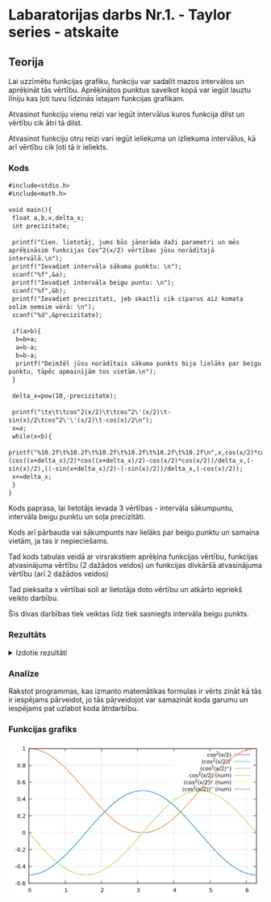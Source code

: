<!-- https://help.github.com/en/github/writing-on-github/basic-writing-and-formatting-syntax -->
# Labaratorijas darbs Nr.1. - Taylor series - atskaite

## Teorija
Lai uzzīmētu funkcijas grafiku, funkciju var sadalīt mazos intervālos un aprēķināt tās vērtību.
Aprēķinātos punktus savelkot kopā var iegūt lauztu līniju kas ļoti tuvu līdzinās īstajam funkcijas grafikam.

Atvasinot funkciju vienu reizi var iegūt intervālus kuros funkcija dilst un vērtību cik ātri tā dilst.

Atvasinot funkciju otru reizi vari iegūt ieliekuma un izliekuma intervālus, kā arī vērtību cik ļoti tā ir ieliekts.
### Kods

	#include<stdio.h>
	#include<math.h>
	
	void main(){
	 float a,b,x,delta_x;
	 int precizitate;
	
	 printf("Cien. lietotāj, jums būs jānorāda daži parametri un mēs aprēķināsim funkcijas Cos^2(x/2) vērtības jūsu norādītajā intervālā.\n");
	 printf("Ievadiet intervāla sākuma punktu: \n");
	 scanf("%f",&a);
	 printf("Ievadiet intervāla beigu puntu: \n");
	 scanf("%f",&b);
	 printf("Ievadiet precizitati, jeb skaitli cik ciparus aiz komata solim ņemsim vērā: \n");
	 scanf("%d",&precizitate);
	 
	 if(a>b){
 	  b=b+a;
 	  a=b-a;
 	  b=b-a;
 	  printf("Deimžēl jūsu norādītais sākuma punkts bija lielāks par beigu punktu, tāpēc apmainījām tos vietām.\n");
 	 }
	
	 delta_x=pow(10,-precizitate);
	
	 printf("\tx\t\tcos^2(x/2)\t\tcos^2\'(x/2)\t-sin(x)/2\tcos^2\'\'(x/2)\t-cos(x)/2\n");
	 x=a;
	 while(x<b){
	 printf("%10.2f\t%10.2f\t%10.2f\t%10.2f\t%10.2f\t%10.2f\n",x,cos(x/2)*cos(x/2),(cos((x+delta_x)/2)*cos((x+delta_x)/2)-cos(x/2)*cos(x/2))/delta_x,(-sin(x)/2),((-sin(x+delta_x)/2)-(-sin(x)/2))/delta_x,(-cos(x)/2));
	 x+=delta_x;
	 }
	}

Kods paprasa, lai lietotājs ievada 3 vērtības - intervāla sākumpuntu, intervāla beigu punktu un soļa precizitāti.

Kods arī pārbauda vai sākumpunts nav lielāks par beigu punktu un samaina vietām, ja tas ir nepieciešams.

Tad kods tabulas veidā ar virsrakstiem aprēķina funkcijas vērtību, funkcijas atvasinājuma vērtību (2 dažādos veidos) un funkcijas divkāršā atvasinājuma vērtību (arī 2 dažādos veidos)

Tad pieksaita x vērtībai soli ar lietotāja doto vērtību un atkārto iepriekš veikto darbību.

Šīs divas darbības tiek veiktas līdz tiek sasniegts intervāla beigu punkts.
### Rezultāts

	
<details>
  <summary>Izdotie rezultāti</summary>
	
	Cien. lietotāj, jums būs jānorāda daži parametri 
	un mēs aprēķināsim funkcijas Cos^2(x/2) vērtības jūsu norādītajā intervālā.
	Ievadiet intervāla sākuma punktu: 0
	Ievadiet intervāla beigu puntu: 6.281
	Ievadiet precizitati, jeb skaitli cik ciparus aiz komata solim ņemsim vērā: 2
	
	   x	   cos^2(x/2)	  cos^2'(x/2)	   -sin(x)/2	  cos^2''(x/2)	   -cos(x)/2
      0.00	      1.00	     -0.00	     -0.00	     -0.50	     -0.50
      0.01	      1.00	     -0.01	     -0.00	     -0.50	     -0.50
      0.02	      1.00	     -0.01	     -0.01	     -0.50	     -0.50
      0.03	      1.00	     -0.02	     -0.01	     -0.50	     -0.50
      0.04	      1.00	     -0.02	     -0.02	     -0.50	     -0.50
      0.05	      1.00	     -0.03	     -0.02	     -0.50	     -0.50
      0.06	      1.00	     -0.03	     -0.03	     -0.50	     -0.50
      0.07	      1.00	     -0.04	     -0.03	     -0.50	     -0.50
      0.08	      1.00	     -0.04	     -0.04	     -0.50	     -0.50
      0.09	      1.00	     -0.05	     -0.04	     -0.50	     -0.50
      0.10	      1.00	     -0.05	     -0.05	     -0.50	     -0.50
      0.11	      1.00	     -0.06	     -0.05	     -0.50	     -0.50
      0.12	      1.00	     -0.06	     -0.06	     -0.50	     -0.50
      0.13	      1.00	     -0.07	     -0.06	     -0.50	     -0.50
      0.14	      1.00	     -0.07	     -0.07	     -0.49	     -0.50
      0.15	      0.99	     -0.08	     -0.07	     -0.49	     -0.49
      0.16	      0.99	     -0.08	     -0.08	     -0.49	     -0.49
      0.17	      0.99	     -0.09	     -0.08	     -0.49	     -0.49
      0.18	      0.99	     -0.09	     -0.09	     -0.49	     -0.49
      0.19	      0.99	     -0.10	     -0.09	     -0.49	     -0.49
      0.20	      0.99	     -0.10	     -0.10	     -0.49	     -0.49
      0.21	      0.99	     -0.11	     -0.10	     -0.49	     -0.49
      0.22	      0.99	     -0.11	     -0.11	     -0.49	     -0.49
      0.23	      0.99	     -0.12	     -0.11	     -0.49	     -0.49
      0.24	      0.99	     -0.12	     -0.12	     -0.49	     -0.49
      0.25	      0.98	     -0.13	     -0.12	     -0.48	     -0.48
      0.26	      0.98	     -0.13	     -0.13	     -0.48	     -0.48
      0.27	      0.98	     -0.14	     -0.13	     -0.48	     -0.48
      0.28	      0.98	     -0.14	     -0.14	     -0.48	     -0.48
      0.29	      0.98	     -0.15	     -0.14	     -0.48	     -0.48
      0.30	      0.98	     -0.15	     -0.15	     -0.48	     -0.48
      0.31	      0.98	     -0.15	     -0.15	     -0.48	     -0.48
      0.32	      0.97	     -0.16	     -0.16	     -0.47	     -0.47
      0.33	      0.97	     -0.16	     -0.16	     -0.47	     -0.47
      0.34	      0.97	     -0.17	     -0.17	     -0.47	     -0.47
      0.35	      0.97	     -0.17	     -0.17	     -0.47	     -0.47
      0.36	      0.97	     -0.18	     -0.18	     -0.47	     -0.47
      0.37	      0.97	     -0.18	     -0.18	     -0.47	     -0.47
      0.38	      0.96	     -0.19	     -0.19	     -0.46	     -0.46
      0.39	      0.96	     -0.19	     -0.19	     -0.46	     -0.46
      0.40	      0.96	     -0.20	     -0.19	     -0.46	     -0.46
      0.41	      0.96	     -0.20	     -0.20	     -0.46	     -0.46
      0.42	      0.96	     -0.21	     -0.20	     -0.46	     -0.46
      0.43	      0.95	     -0.21	     -0.21	     -0.45	     -0.45
      0.44	      0.95	     -0.22	     -0.21	     -0.45	     -0.45
      0.45	      0.95	     -0.22	     -0.22	     -0.45	     -0.45
      0.46	      0.95	     -0.22	     -0.22	     -0.45	     -0.45
      0.47	      0.95	     -0.23	     -0.23	     -0.44	     -0.45
      0.48	      0.94	     -0.23	     -0.23	     -0.44	     -0.44
      0.49	      0.94	     -0.24	     -0.24	     -0.44	     -0.44
      0.50	      0.94	     -0.24	     -0.24	     -0.44	     -0.44
      0.51	      0.94	     -0.25	     -0.24	     -0.44	     -0.44
      0.52	      0.93	     -0.25	     -0.25	     -0.43	     -0.43
      0.53	      0.93	     -0.25	     -0.25	     -0.43	     -0.43
      0.54	      0.93	     -0.26	     -0.26	     -0.43	     -0.43
      0.55	      0.93	     -0.26	     -0.26	     -0.42	     -0.43
      0.56	      0.92	     -0.27	     -0.27	     -0.42	     -0.42
      0.57	      0.92	     -0.27	     -0.27	     -0.42	     -0.42
      0.58	      0.92	     -0.28	     -0.27	     -0.42	     -0.42
      0.59	      0.92	     -0.28	     -0.28	     -0.41	     -0.42
      0.60	      0.91	     -0.28	     -0.28	     -0.41	     -0.41
      0.61	      0.91	     -0.29	     -0.29	     -0.41	     -0.41
      0.62	      0.91	     -0.29	     -0.29	     -0.41	     -0.41
      0.63	      0.90	     -0.30	     -0.29	     -0.40	     -0.40
      0.64	      0.90	     -0.30	     -0.30	     -0.40	     -0.40
      0.65	      0.90	     -0.30	     -0.30	     -0.40	     -0.40
      0.66	      0.89	     -0.31	     -0.31	     -0.39	     -0.39
      0.67	      0.89	     -0.31	     -0.31	     -0.39	     -0.39
      0.68	      0.89	     -0.32	     -0.31	     -0.39	     -0.39
      0.69	      0.89	     -0.32	     -0.32	     -0.38	     -0.39
      0.70	      0.88	     -0.32	     -0.32	     -0.38	     -0.38
      0.71	      0.88	     -0.33	     -0.33	     -0.38	     -0.38
      0.72	      0.88	     -0.33	     -0.33	     -0.37	     -0.38
      0.73	      0.87	     -0.34	     -0.33	     -0.37	     -0.37
      0.74	      0.87	     -0.34	     -0.34	     -0.37	     -0.37
      0.75	      0.87	     -0.34	     -0.34	     -0.36	     -0.37
      0.76	      0.86	     -0.35	     -0.34	     -0.36	     -0.36
      0.77	      0.86	     -0.35	     -0.35	     -0.36	     -0.36
      0.78	      0.86	     -0.35	     -0.35	     -0.35	     -0.36
      0.79	      0.85	     -0.36	     -0.36	     -0.35	     -0.35
      0.80	      0.85	     -0.36	     -0.36	     -0.35	     -0.35
      0.81	      0.84	     -0.36	     -0.36	     -0.34	     -0.34
      0.82	      0.84	     -0.37	     -0.37	     -0.34	     -0.34
      0.83	      0.84	     -0.37	     -0.37	     -0.34	     -0.34
      0.84	      0.83	     -0.37	     -0.37	     -0.33	     -0.33
      0.85	      0.83	     -0.38	     -0.38	     -0.33	     -0.33
      0.86	      0.83	     -0.38	     -0.38	     -0.32	     -0.33
      0.87	      0.82	     -0.38	     -0.38	     -0.32	     -0.32
      0.88	      0.82	     -0.39	     -0.39	     -0.32	     -0.32
      0.89	      0.81	     -0.39	     -0.39	     -0.31	     -0.31
      0.90	      0.81	     -0.39	     -0.39	     -0.31	     -0.31
      0.91	      0.81	     -0.40	     -0.39	     -0.30	     -0.31
      0.92	      0.80	     -0.40	     -0.40	     -0.30	     -0.30
      0.93	      0.80	     -0.40	     -0.40	     -0.30	     -0.30
      0.94	      0.79	     -0.41	     -0.40	     -0.29	     -0.29
      0.95	      0.79	     -0.41	     -0.41	     -0.29	     -0.29
      0.96	      0.79	     -0.41	     -0.41	     -0.28	     -0.29
      0.97	      0.78	     -0.41	     -0.41	     -0.28	     -0.28
      0.98	      0.78	     -0.42	     -0.42	     -0.28	     -0.28
      0.99	      0.77	     -0.42	     -0.42	     -0.27	     -0.27
      1.00	      0.77	     -0.42	     -0.42	     -0.27	     -0.27
      1.01	      0.77	     -0.42	     -0.42	     -0.26	     -0.27
      1.02	      0.76	     -0.43	     -0.43	     -0.26	     -0.26
      1.03	      0.76	     -0.43	     -0.43	     -0.26	     -0.26
      1.04	      0.75	     -0.43	     -0.43	     -0.25	     -0.25
      1.05	      0.75	     -0.43	     -0.43	     -0.25	     -0.25
      1.06	      0.74	     -0.44	     -0.44	     -0.24	     -0.24
      1.07	      0.74	     -0.44	     -0.44	     -0.24	     -0.24
      1.08	      0.74	     -0.44	     -0.44	     -0.23	     -0.24
      1.09	      0.73	     -0.44	     -0.44	     -0.23	     -0.23
      1.10	      0.73	     -0.45	     -0.45	     -0.22	     -0.23
      1.11	      0.72	     -0.45	     -0.45	     -0.22	     -0.22
      1.12	      0.72	     -0.45	     -0.45	     -0.22	     -0.22
      1.13	      0.71	     -0.45	     -0.45	     -0.21	     -0.21
      1.14	      0.71	     -0.46	     -0.45	     -0.21	     -0.21
      1.15	      0.70	     -0.46	     -0.46	     -0.20	     -0.20
      1.16	      0.70	     -0.46	     -0.46	     -0.20	     -0.20
      1.17	      0.70	     -0.46	     -0.46	     -0.19	     -0.20
      1.18	      0.69	     -0.46	     -0.46	     -0.19	     -0.19
      1.19	      0.69	     -0.47	     -0.46	     -0.18	     -0.19
      1.20	      0.68	     -0.47	     -0.47	     -0.18	     -0.18
      1.21	      0.68	     -0.47	     -0.47	     -0.17	     -0.18
      1.22	      0.67	     -0.47	     -0.47	     -0.17	     -0.17
      1.23	      0.67	     -0.47	     -0.47	     -0.16	     -0.17
      1.24	      0.66	     -0.47	     -0.47	     -0.16	     -0.16
      1.25	      0.66	     -0.48	     -0.47	     -0.16	     -0.16
      1.26	      0.65	     -0.48	     -0.48	     -0.15	     -0.15
      1.27	      0.65	     -0.48	     -0.48	     -0.15	     -0.15
      1.28	      0.64	     -0.48	     -0.48	     -0.14	     -0.14
      1.29	      0.64	     -0.48	     -0.48	     -0.14	     -0.14
      1.30	      0.63	     -0.48	     -0.48	     -0.13	     -0.13
      1.31	      0.63	     -0.48	     -0.48	     -0.13	     -0.13
      1.32	      0.62	     -0.48	     -0.48	     -0.12	     -0.12
      1.33	      0.62	     -0.49	     -0.49	     -0.12	     -0.12
      1.34	      0.61	     -0.49	     -0.49	     -0.11	     -0.11
      1.35	      0.61	     -0.49	     -0.49	     -0.11	     -0.11
      1.36	      0.60	     -0.49	     -0.49	     -0.10	     -0.10
      1.37	      0.60	     -0.49	     -0.49	     -0.10	     -0.10
      1.38	      0.59	     -0.49	     -0.49	     -0.09	     -0.09
      1.39	      0.59	     -0.49	     -0.49	     -0.09	     -0.09
      1.40	      0.58	     -0.49	     -0.49	     -0.08	     -0.08
      1.41	      0.58	     -0.49	     -0.49	     -0.08	     -0.08
      1.42	      0.58	     -0.49	     -0.49	     -0.07	     -0.08
      1.43	      0.57	     -0.50	     -0.50	     -0.07	     -0.07
      1.44	      0.57	     -0.50	     -0.50	     -0.06	     -0.07
      1.45	      0.56	     -0.50	     -0.50	     -0.06	     -0.06
      1.46	      0.56	     -0.50	     -0.50	     -0.05	     -0.06
      1.47	      0.55	     -0.50	     -0.50	     -0.05	     -0.05
      1.48	      0.55	     -0.50	     -0.50	     -0.04	     -0.05
      1.49	      0.54	     -0.50	     -0.50	     -0.04	     -0.04
      1.50	      0.54	     -0.50	     -0.50	     -0.03	     -0.04
      1.51	      0.53	     -0.50	     -0.50	     -0.03	     -0.03
      1.52	      0.53	     -0.50	     -0.50	     -0.02	     -0.03
      1.53	      0.52	     -0.50	     -0.50	     -0.02	     -0.02
      1.54	      0.52	     -0.50	     -0.50	     -0.01	     -0.02
      1.55	      0.51	     -0.50	     -0.50	     -0.01	     -0.01
      1.56	      0.51	     -0.50	     -0.50	     -0.00	     -0.01
      1.57	      0.50	     -0.50	     -0.50	      0.00	     -0.00
      1.58	      0.50	     -0.50	     -0.50	      0.01	      0.00
      1.59	      0.49	     -0.50	     -0.50	      0.01	      0.01
      1.60	      0.49	     -0.50	     -0.50	      0.02	      0.01
      1.61	      0.48	     -0.50	     -0.50	      0.02	      0.02
      1.62	      0.48	     -0.50	     -0.50	      0.03	      0.02
      1.63	      0.47	     -0.50	     -0.50	      0.03	      0.03
      1.64	      0.47	     -0.50	     -0.50	      0.04	      0.03
      1.65	      0.46	     -0.50	     -0.50	      0.04	      0.04
      1.66	      0.46	     -0.50	     -0.50	      0.05	      0.04
      1.67	      0.45	     -0.50	     -0.50	      0.05	      0.05
      1.68	      0.45	     -0.50	     -0.50	      0.06	      0.05
      1.69	      0.44	     -0.50	     -0.50	      0.06	      0.06
      1.70	      0.44	     -0.50	     -0.50	      0.07	      0.06
      1.71	      0.43	     -0.49	     -0.50	      0.07	      0.07
      1.72	      0.43	     -0.49	     -0.49	      0.08	      0.07
      1.73	      0.42	     -0.49	     -0.49	      0.08	      0.08
      1.74	      0.42	     -0.49	     -0.49	      0.09	      0.08
      1.75	      0.41	     -0.49	     -0.49	      0.09	      0.09
      1.76	      0.41	     -0.49	     -0.49	      0.10	      0.09
      1.77	      0.40	     -0.49	     -0.49	      0.10	      0.10
      1.78	      0.40	     -0.49	     -0.49	      0.11	      0.10
      1.79	      0.39	     -0.49	     -0.49	      0.11	      0.11
      1.80	      0.39	     -0.49	     -0.49	      0.12	      0.11
      1.81	      0.38	     -0.49	     -0.49	      0.12	      0.12
      1.82	      0.38	     -0.48	     -0.48	      0.13	      0.12
      1.83	      0.37	     -0.48	     -0.48	      0.13	      0.13
      1.84	      0.37	     -0.48	     -0.48	      0.14	      0.13
      1.85	      0.36	     -0.48	     -0.48	      0.14	      0.14
      1.86	      0.36	     -0.48	     -0.48	      0.14	      0.14
      1.87	      0.35	     -0.48	     -0.48	      0.15	      0.15
      1.88	      0.35	     -0.48	     -0.48	      0.15	      0.15
      1.89	      0.34	     -0.47	     -0.47	      0.16	      0.16
      1.90	      0.34	     -0.47	     -0.47	      0.16	      0.16
      1.91	      0.33	     -0.47	     -0.47	      0.17	      0.17
      1.92	      0.33	     -0.47	     -0.47	      0.17	      0.17
      1.93	      0.32	     -0.47	     -0.47	      0.18	      0.18
      1.94	      0.32	     -0.47	     -0.47	      0.18	      0.18
      1.95	      0.31	     -0.46	     -0.46	      0.19	      0.19
      1.96	      0.31	     -0.46	     -0.46	      0.19	      0.19
      1.97	      0.31	     -0.46	     -0.46	      0.20	      0.19
      1.98	      0.30	     -0.46	     -0.46	      0.20	      0.20
      1.99	      0.30	     -0.46	     -0.46	      0.21	      0.20
      2.00	      0.29	     -0.45	     -0.45	      0.21	      0.21
      2.01	      0.29	     -0.45	     -0.45	      0.21	      0.21
      2.02	      0.28	     -0.45	     -0.45	      0.22	      0.22
      2.03	      0.28	     -0.45	     -0.45	      0.22	      0.22
      2.04	      0.27	     -0.44	     -0.45	      0.23	      0.23
      2.05	      0.27	     -0.44	     -0.44	      0.23	      0.23
      2.06	      0.27	     -0.44	     -0.44	      0.24	      0.23
      2.07	      0.26	     -0.44	     -0.44	      0.24	      0.24
      2.08	      0.26	     -0.44	     -0.44	      0.25	      0.24
      2.09	      0.25	     -0.43	     -0.43	      0.25	      0.25
      2.10	      0.25	     -0.43	     -0.43	      0.25	      0.25
      2.11	      0.24	     -0.43	     -0.43	      0.26	      0.26
      2.12	      0.24	     -0.43	     -0.43	      0.26	      0.26
      2.13	      0.23	     -0.42	     -0.42	      0.27	      0.27
      2.14	      0.23	     -0.42	     -0.42	      0.27	      0.27
      2.15	      0.23	     -0.42	     -0.42	      0.28	      0.27
      2.16	      0.22	     -0.41	     -0.42	      0.28	      0.28
      2.17	      0.22	     -0.41	     -0.41	      0.28	      0.28
      2.18	      0.21	     -0.41	     -0.41	      0.29	      0.29
      2.19	      0.21	     -0.41	     -0.41	      0.29	      0.29
      2.20	      0.21	     -0.40	     -0.40	      0.30	      0.29
      2.21	      0.20	     -0.40	     -0.40	      0.30	      0.30
      2.22	      0.20	     -0.40	     -0.40	      0.30	      0.30
      2.23	      0.19	     -0.39	     -0.40	      0.31	      0.31
      2.24	      0.19	     -0.39	     -0.39	      0.31	      0.31
      2.25	      0.19	     -0.39	     -0.39	      0.32	      0.31
      2.26	      0.18	     -0.38	     -0.39	      0.32	      0.32
      2.27	      0.18	     -0.38	     -0.38	      0.32	      0.32
      2.28	      0.17	     -0.38	     -0.38	      0.33	      0.33
      2.29	      0.17	     -0.37	     -0.38	      0.33	      0.33
      2.30	      0.17	     -0.37	     -0.37	      0.33	      0.33
      2.31	      0.16	     -0.37	     -0.37	      0.34	      0.34
      2.32	      0.16	     -0.36	     -0.37	      0.34	      0.34
      2.33	      0.16	     -0.36	     -0.36	      0.35	      0.34
      2.34	      0.15	     -0.36	     -0.36	      0.35	      0.35
      2.35	      0.15	     -0.35	     -0.36	      0.35	      0.35
      2.36	      0.15	     -0.35	     -0.35	      0.36	      0.35
      2.37	      0.14	     -0.35	     -0.35	      0.36	      0.36
      2.38	      0.14	     -0.34	     -0.35	      0.36	      0.36
      2.39	      0.13	     -0.34	     -0.34	      0.37	      0.37
      2.40	      0.13	     -0.34	     -0.34	      0.37	      0.37
      2.41	      0.13	     -0.33	     -0.33	      0.37	      0.37
      2.42	      0.12	     -0.33	     -0.33	      0.38	      0.38
      2.43	      0.12	     -0.32	     -0.33	      0.38	      0.38
      2.44	      0.12	     -0.32	     -0.32	      0.38	      0.38
      2.45	      0.11	     -0.32	     -0.32	      0.39	      0.39
      2.46	      0.11	     -0.31	     -0.32	      0.39	      0.39
      2.47	      0.11	     -0.31	     -0.31	      0.39	      0.39
      2.48	      0.11	     -0.31	     -0.31	      0.40	      0.39
      2.49	      0.10	     -0.30	     -0.30	      0.40	      0.40
      2.50	      0.10	     -0.30	     -0.30	      0.40	      0.40
      2.51	      0.10	     -0.29	     -0.30	      0.41	      0.40
      2.52	      0.09	     -0.29	     -0.29	      0.41	      0.41
      2.53	      0.09	     -0.29	     -0.29	      0.41	      0.41
      2.54	      0.09	     -0.28	     -0.28	      0.41	      0.41
      2.55	      0.08	     -0.28	     -0.28	      0.42	      0.42
      2.56	      0.08	     -0.27	     -0.27	      0.42	      0.42
      2.57	      0.08	     -0.27	     -0.27	      0.42	      0.42
      2.58	      0.08	     -0.26	     -0.27	      0.42	      0.42
      2.59	      0.07	     -0.26	     -0.26	      0.43	      0.43
      2.60	      0.07	     -0.26	     -0.26	      0.43	      0.43
      2.61	      0.07	     -0.25	     -0.25	      0.43	      0.43
      2.62	      0.07	     -0.25	     -0.25	      0.43	      0.43
      2.63	      0.06	     -0.24	     -0.24	      0.44	      0.44
      2.64	      0.06	     -0.24	     -0.24	      0.44	      0.44
      2.65	      0.06	     -0.23	     -0.24	      0.44	      0.44
      2.66	      0.06	     -0.23	     -0.23	      0.44	      0.44
      2.67	      0.05	     -0.22	     -0.23	      0.45	      0.45
      2.68	      0.05	     -0.22	     -0.22	      0.45	      0.45
      2.69	      0.05	     -0.22	     -0.22	      0.45	      0.45
      2.70	      0.05	     -0.21	     -0.21	      0.45	      0.45
      2.71	      0.05	     -0.21	     -0.21	      0.46	      0.45
      2.72	      0.04	     -0.20	     -0.20	      0.46	      0.46
      2.73	      0.04	     -0.20	     -0.20	      0.46	      0.46
      2.74	      0.04	     -0.19	     -0.20	      0.46	      0.46
      2.75	      0.04	     -0.19	     -0.19	      0.46	      0.46
      2.76	      0.04	     -0.18	     -0.19	      0.46	      0.46
      2.77	      0.03	     -0.18	     -0.18	      0.47	      0.47
      2.78	      0.03	     -0.17	     -0.18	      0.47	      0.47
      2.79	      0.03	     -0.17	     -0.17	      0.47	      0.47
      2.80	      0.03	     -0.17	     -0.17	      0.47	      0.47
      2.81	      0.03	     -0.16	     -0.16	      0.47	      0.47
      2.82	      0.03	     -0.16	     -0.16	      0.48	      0.47
      2.83	      0.02	     -0.15	     -0.15	      0.48	      0.48
      2.84	      0.02	     -0.15	     -0.15	      0.48	      0.48
      2.85	      0.02	     -0.14	     -0.14	      0.48	      0.48
      2.86	      0.02	     -0.14	     -0.14	      0.48	      0.48
      2.87	      0.02	     -0.13	     -0.13	      0.48	      0.48
      2.88	      0.02	     -0.13	     -0.13	      0.48	      0.48
      2.89	      0.02	     -0.12	     -0.12	      0.48	      0.48
      2.90	      0.01	     -0.12	     -0.12	      0.49	      0.49
      2.91	      0.01	     -0.11	     -0.11	      0.49	      0.49
      2.92	      0.01	     -0.11	     -0.11	      0.49	      0.49
      2.93	      0.01	     -0.10	     -0.11	      0.49	      0.49
      2.94	      0.01	     -0.10	     -0.10	      0.49	      0.49
      2.95	      0.01	     -0.09	     -0.10	      0.49	      0.49
      2.96	      0.01	     -0.09	     -0.09	      0.49	      0.49
      2.97	      0.01	     -0.08	     -0.09	      0.49	      0.49
      2.98	      0.01	     -0.08	     -0.08	      0.49	      0.49
      2.99	      0.01	     -0.07	     -0.08	      0.49	      0.49
      3.00	      0.01	     -0.07	     -0.07	      0.50	      0.49
      3.01	      0.00	     -0.06	     -0.07	      0.50	      0.50
      3.02	      0.00	     -0.06	     -0.06	      0.50	      0.50
      3.03	      0.00	     -0.05	     -0.06	      0.50	      0.50
      3.04	      0.00	     -0.05	     -0.05	      0.50	      0.50
      3.05	      0.00	     -0.04	     -0.05	      0.50	      0.50
      3.06	      0.00	     -0.04	     -0.04	      0.50	      0.50
      3.07	      0.00	     -0.03	     -0.04	      0.50	      0.50
      3.08	      0.00	     -0.03	     -0.03	      0.50	      0.50
      3.09	      0.00	     -0.02	     -0.03	      0.50	      0.50
      3.10	      0.00	     -0.02	     -0.02	      0.50	      0.50
      3.11	      0.00	     -0.01	     -0.02	      0.50	      0.50
      3.12	      0.00	     -0.01	     -0.01	      0.50	      0.50
      3.13	      0.00	     -0.00	     -0.01	      0.50	      0.50
      3.14	      0.00	      0.00	     -0.00	      0.50	      0.50
      3.15	      0.00	      0.01	      0.00	      0.50	      0.50
      3.16	      0.00	      0.01	      0.01	      0.50	      0.50
      3.17	      0.00	      0.02	      0.01	      0.50	      0.50
      3.18	      0.00	      0.02	      0.02	      0.50	      0.50
      3.19	      0.00	      0.03	      0.02	      0.50	      0.50
      3.20	      0.00	      0.03	      0.03	      0.50	      0.50
      3.21	      0.00	      0.04	      0.03	      0.50	      0.50
      3.22	      0.00	      0.04	      0.04	      0.50	      0.50
      3.23	      0.00	      0.05	      0.04	      0.50	      0.50
      3.24	      0.00	      0.05	      0.05	      0.50	      0.50
      3.25	      0.00	      0.06	      0.05	      0.50	      0.50
      3.26	      0.00	      0.06	      0.06	      0.50	      0.50
      3.27	      0.00	      0.07	      0.06	      0.50	      0.50
      3.28	      0.00	      0.07	      0.07	      0.49	      0.50
      3.29	      0.01	      0.08	      0.07	      0.49	      0.49
      3.30	      0.01	      0.08	      0.08	      0.49	      0.49
      3.31	      0.01	      0.09	      0.08	      0.49	      0.49
      3.32	      0.01	      0.09	      0.09	      0.49	      0.49
      3.33	      0.01	      0.10	      0.09	      0.49	      0.49
      3.34	      0.01	      0.10	      0.10	      0.49	      0.49
      3.35	      0.01	      0.11	      0.10	      0.49	      0.49
      3.36	      0.01	      0.11	      0.11	      0.49	      0.49
      3.37	      0.01	      0.12	      0.11	      0.49	      0.49
      3.38	      0.01	      0.12	      0.12	      0.49	      0.49
      3.39	      0.02	      0.13	      0.12	      0.48	      0.48
      3.40	      0.02	      0.13	      0.13	      0.48	      0.48
      3.41	      0.02	      0.14	      0.13	      0.48	      0.48
      3.42	      0.02	      0.14	      0.14	      0.48	      0.48
      3.43	      0.02	      0.14	      0.14	      0.48	      0.48
      3.44	      0.02	      0.15	      0.15	      0.48	      0.48
      3.45	      0.02	      0.15	      0.15	      0.48	      0.48
      3.46	      0.03	      0.16	      0.16	      0.47	      0.47
      3.47	      0.03	      0.16	      0.16	      0.47	      0.47
      3.48	      0.03	      0.17	      0.17	      0.47	      0.47
      3.49	      0.03	      0.17	      0.17	      0.47	      0.47
      3.50	      0.03	      0.18	      0.18	      0.47	      0.47
      3.51	      0.03	      0.18	      0.18	      0.47	      0.47
      3.52	      0.04	      0.19	      0.18	      0.46	      0.46
      3.53	      0.04	      0.19	      0.19	      0.46	      0.46
      3.54	      0.04	      0.20	      0.19	      0.46	      0.46
      3.55	      0.04	      0.20	      0.20	      0.46	      0.46
      3.56	      0.04	      0.21	      0.20	      0.46	      0.46
      3.57	      0.05	      0.21	      0.21	      0.45	      0.45
      3.58	      0.05	      0.21	      0.21	      0.45	      0.45
      3.59	      0.05	      0.22	      0.22	      0.45	      0.45
      3.60	      0.05	      0.22	      0.22	      0.45	      0.45
      3.61	      0.05	      0.23	      0.23	      0.45	      0.45
      3.62	      0.06	      0.23	      0.23	      0.44	      0.44
      3.63	      0.06	      0.24	      0.23	      0.44	      0.44
      3.64	      0.06	      0.24	      0.24	      0.44	      0.44
      3.65	      0.06	      0.25	      0.24	      0.44	      0.44
      3.66	      0.07	      0.25	      0.25	      0.43	      0.43
      3.67	      0.07	      0.25	      0.25	      0.43	      0.43
      3.68	      0.07	      0.26	      0.26	      0.43	      0.43
      3.69	      0.07	      0.26	      0.26	      0.43	      0.43
      3.70	      0.08	      0.27	      0.26	      0.42	      0.42
      3.71	      0.08	      0.27	      0.27	      0.42	      0.42
      3.72	      0.08	      0.28	      0.27	      0.42	      0.42
      3.73	      0.08	      0.28	      0.28	      0.41	      0.42
      3.74	      0.09	      0.28	      0.28	      0.41	      0.41
      3.75	      0.09	      0.29	      0.29	      0.41	      0.41
      3.76	      0.09	      0.29	      0.29	      0.41	      0.41
      3.77	      0.10	      0.30	      0.29	      0.40	      0.40
      3.78	      0.10	      0.30	      0.30	      0.40	      0.40
      3.79	      0.10	      0.30	      0.30	      0.40	      0.40
      3.80	      0.10	      0.31	      0.31	      0.39	      0.40
      3.81	      0.11	      0.31	      0.31	      0.39	      0.39
      3.82	      0.11	      0.32	      0.31	      0.39	      0.39
      3.83	      0.11	      0.32	      0.32	      0.38	      0.39
      3.84	      0.12	      0.32	      0.32	      0.38	      0.38
      3.85	      0.12	      0.33	      0.33	      0.38	      0.38
      3.86	      0.12	      0.33	      0.33	      0.37	      0.38
      3.87	      0.13	      0.33	      0.33	      0.37	      0.37
      3.88	      0.13	      0.34	      0.34	      0.37	      0.37
      3.89	      0.13	      0.34	      0.34	      0.36	      0.37
      3.90	      0.14	      0.35	      0.34	      0.36	      0.36
      3.91	      0.14	      0.35	      0.35	      0.36	      0.36
      3.92	      0.14	      0.35	      0.35	      0.35	      0.36
      3.93	      0.15	      0.36	      0.35	      0.35	      0.35
      3.94	      0.15	      0.36	      0.36	      0.35	      0.35
      3.95	      0.15	      0.36	      0.36	      0.34	      0.35
      3.96	      0.16	      0.37	      0.37	      0.34	      0.34
      3.97	      0.16	      0.37	      0.37	      0.34	      0.34
      3.98	      0.17	      0.37	      0.37	      0.33	      0.33
      3.99	      0.17	      0.38	      0.38	      0.33	      0.33
      4.00	      0.17	      0.38	      0.38	      0.32	      0.33
      4.01	      0.18	      0.38	      0.38	      0.32	      0.32
      4.02	      0.18	      0.39	      0.38	      0.32	      0.32
      4.03	      0.18	      0.39	      0.39	      0.31	      0.32
      4.04	      0.19	      0.39	      0.39	      0.31	      0.31
      4.05	      0.19	      0.40	      0.39	      0.31	      0.31
      4.06	      0.20	      0.40	      0.40	      0.30	      0.30
      4.07	      0.20	      0.40	      0.40	      0.30	      0.30
      4.08	      0.20	      0.40	      0.40	      0.29	      0.30
      4.09	      0.21	      0.41	      0.41	      0.29	      0.29
      4.10	      0.21	      0.41	      0.41	      0.29	      0.29
      4.11	      0.22	      0.41	      0.41	      0.28	      0.28
      4.12	      0.22	      0.42	      0.41	      0.28	      0.28
      4.13	      0.22	      0.42	      0.42	      0.27	      0.28
      4.14	      0.23	      0.42	      0.42	      0.27	      0.27
      4.15	      0.23	      0.42	      0.42	      0.26	      0.27
      4.16	      0.24	      0.43	      0.43	      0.26	      0.26
      4.17	      0.24	      0.43	      0.43	      0.26	      0.26
      4.18	      0.25	      0.43	      0.43	      0.25	      0.25
      4.19	      0.25	      0.43	      0.43	      0.25	      0.25
      4.20	      0.25	      0.44	      0.44	      0.24	      0.25
      4.21	      0.26	      0.44	      0.44	      0.24	      0.24
      4.22	      0.26	      0.44	      0.44	      0.23	      0.24
      4.23	      0.27	      0.44	      0.44	      0.23	      0.23
      4.24	      0.27	      0.45	      0.45	      0.23	      0.23
      4.25	      0.28	      0.45	      0.45	      0.22	      0.22
      4.26	      0.28	      0.45	      0.45	      0.22	      0.22
      4.27	      0.29	      0.45	      0.45	      0.21	      0.21
      4.28	      0.29	      0.46	      0.45	      0.21	      0.21
      4.29	      0.30	      0.46	      0.46	      0.20	      0.20
      4.30	      0.30	      0.46	      0.46	      0.20	      0.20
      4.31	      0.30	      0.46	      0.46	      0.19	      0.20
      4.32	      0.31	      0.46	      0.46	      0.19	      0.19
      4.33	      0.31	      0.46	      0.46	      0.18	      0.19
      4.34	      0.32	      0.47	      0.47	      0.18	      0.18
      4.35	      0.32	      0.47	      0.47	      0.17	      0.18
      4.36	      0.33	      0.47	      0.47	      0.17	      0.17
      4.37	      0.33	      0.47	      0.47	      0.17	      0.17
      4.38	      0.34	      0.47	      0.47	      0.16	      0.16
      4.39	      0.34	      0.48	      0.47	      0.16	      0.16
      4.40	      0.35	      0.48	      0.48	      0.15	      0.15
      4.41	      0.35	      0.48	      0.48	      0.15	      0.15
      4.42	      0.36	      0.48	      0.48	      0.14	      0.14
      4.43	      0.36	      0.48	      0.48	      0.14	      0.14
      4.44	      0.37	      0.48	      0.48	      0.13	      0.13
      4.45	      0.37	      0.48	      0.48	      0.13	      0.13
      4.46	      0.38	      0.48	      0.48	      0.12	      0.12
      4.47	      0.38	      0.49	      0.49	      0.12	      0.12
      4.48	      0.38	      0.49	      0.49	      0.11	      0.12
      4.49	      0.39	      0.49	      0.49	      0.11	      0.11
      4.50	      0.39	      0.49	      0.49	      0.10	      0.11
      4.51	      0.40	      0.49	      0.49	      0.10	      0.10
      4.52	      0.40	      0.49	      0.49	      0.09	      0.10
      4.53	      0.41	      0.49	      0.49	      0.09	      0.09
      4.54	      0.41	      0.49	      0.49	      0.08	      0.09
      4.55	      0.42	      0.49	      0.49	      0.08	      0.08
      4.56	      0.42	      0.49	      0.49	      0.07	      0.08
      4.57	      0.43	      0.50	      0.49	      0.07	      0.07
      4.58	      0.43	      0.50	      0.50	      0.06	      0.07
      4.59	      0.44	      0.50	      0.50	      0.06	      0.06
      4.60	      0.44	      0.50	      0.50	      0.05	      0.06
      4.61	      0.45	      0.50	      0.50	      0.05	      0.05
      4.62	      0.45	      0.50	      0.50	      0.04	      0.05
      4.63	      0.46	      0.50	      0.50	      0.04	      0.04
      4.64	      0.46	      0.50	      0.50	      0.03	      0.04
      4.65	      0.47	      0.50	      0.50	      0.03	      0.03
      4.66	      0.47	      0.50	      0.50	      0.02	      0.03
      4.67	      0.48	      0.50	      0.50	      0.02	      0.02
      4.68	      0.48	      0.50	      0.50	      0.01	      0.02
      4.69	      0.49	      0.50	      0.50	      0.01	      0.01
      4.70	      0.49	      0.50	      0.50	      0.00	      0.01
      4.71	      0.50	      0.50	      0.50	     -0.00	      0.00
      4.72	      0.50	      0.50	      0.50	     -0.01	     -0.00
      4.73	      0.51	      0.50	      0.50	     -0.01	     -0.01
      4.74	      0.51	      0.50	      0.50	     -0.02	     -0.01
      4.75	      0.52	      0.50	      0.50	     -0.02	     -0.02
      4.76	      0.52	      0.50	      0.50	     -0.03	     -0.02
      4.77	      0.53	      0.50	      0.50	     -0.03	     -0.03
      4.78	      0.53	      0.50	      0.50	     -0.04	     -0.03
      4.79	      0.54	      0.50	      0.50	     -0.04	     -0.04
      4.80	      0.54	      0.50	      0.50	     -0.05	     -0.04
      4.81	      0.55	      0.50	      0.50	     -0.05	     -0.05
      4.82	      0.55	      0.50	      0.50	     -0.06	     -0.05
      4.83	      0.56	      0.50	      0.50	     -0.06	     -0.06
      4.84	      0.56	      0.50	      0.50	     -0.07	     -0.06
      4.85	      0.57	      0.49	      0.50	     -0.07	     -0.07
      4.86	      0.57	      0.49	      0.49	     -0.08	     -0.07
      4.87	      0.58	      0.49	      0.49	     -0.08	     -0.08
      4.88	      0.58	      0.49	      0.49	     -0.09	     -0.08
      4.89	      0.59	      0.49	      0.49	     -0.09	     -0.09
      4.90	      0.59	      0.49	      0.49	     -0.10	     -0.09
      4.91	      0.60	      0.49	      0.49	     -0.10	     -0.10
      4.92	      0.60	      0.49	      0.49	     -0.11	     -0.10
      4.93	      0.61	      0.49	      0.49	     -0.11	     -0.11
      4.94	      0.61	      0.49	      0.49	     -0.12	     -0.11
      4.95	      0.62	      0.49	      0.49	     -0.12	     -0.12
      4.96	      0.62	      0.48	      0.48	     -0.12	     -0.12
      4.97	      0.63	      0.48	      0.48	     -0.13	     -0.13
      4.98	      0.63	      0.48	      0.48	     -0.13	     -0.13
      4.99	      0.64	      0.48	      0.48	     -0.14	     -0.14
      5.00	      0.64	      0.48	      0.48	     -0.14	     -0.14
      5.01	      0.65	      0.48	      0.48	     -0.15	     -0.15
      5.02	      0.65	      0.48	      0.48	     -0.15	     -0.15
      5.03	      0.66	      0.47	      0.47	     -0.16	     -0.16
      5.04	      0.66	      0.47	      0.47	     -0.16	     -0.16
      5.05	      0.67	      0.47	      0.47	     -0.17	     -0.17
      5.06	      0.67	      0.47	      0.47	     -0.17	     -0.17
      5.07	      0.68	      0.47	      0.47	     -0.18	     -0.18
      5.08	      0.68	      0.47	      0.47	     -0.18	     -0.18
      5.09	      0.68	      0.46	      0.46	     -0.19	     -0.18
      5.10	      0.69	      0.46	      0.46	     -0.19	     -0.19
      5.11	      0.69	      0.46	      0.46	     -0.20	     -0.19
      5.12	      0.70	      0.46	      0.46	     -0.20	     -0.20
      5.13	      0.70	      0.46	      0.46	     -0.21	     -0.20
      5.14	      0.71	      0.45	      0.45	     -0.21	     -0.21
      5.15	      0.71	      0.45	      0.45	     -0.21	     -0.21
      5.16	      0.72	      0.45	      0.45	     -0.22	     -0.22
      5.17	      0.72	      0.45	      0.45	     -0.22	     -0.22
      5.18	      0.73	      0.45	      0.45	     -0.23	     -0.23
      5.19	      0.73	      0.44	      0.44	     -0.23	     -0.23
      5.20	      0.73	      0.44	      0.44	     -0.24	     -0.23
      5.21	      0.74	      0.44	      0.44	     -0.24	     -0.24
      5.22	      0.74	      0.44	      0.44	     -0.25	     -0.24
      5.23	      0.75	      0.43	      0.43	     -0.25	     -0.25
      5.24	      0.75	      0.43	      0.43	     -0.25	     -0.25
      5.25	      0.76	      0.43	      0.43	     -0.26	     -0.26
      5.26	      0.76	      0.43	      0.43	     -0.26	     -0.26
      5.27	      0.76	      0.42	      0.42	     -0.27	     -0.26
      5.28	      0.77	      0.42	      0.42	     -0.27	     -0.27
      5.29	      0.77	      0.42	      0.42	     -0.28	     -0.27
      5.30	      0.78	      0.41	      0.42	     -0.28	     -0.28
      5.31	      0.78	      0.41	      0.41	     -0.28	     -0.28
      5.32	      0.79	      0.41	      0.41	     -0.29	     -0.29
      5.33	      0.79	      0.41	      0.41	     -0.29	     -0.29
      5.34	      0.79	      0.40	      0.40	     -0.30	     -0.29
      5.35	      0.80	      0.40	      0.40	     -0.30	     -0.30
      5.36	      0.80	      0.40	      0.40	     -0.30	     -0.30
      5.37	      0.81	      0.39	      0.40	     -0.31	     -0.31
      5.38	      0.81	      0.39	      0.39	     -0.31	     -0.31
      5.39	      0.81	      0.39	      0.39	     -0.32	     -0.31
      5.40	      0.82	      0.38	      0.39	     -0.32	     -0.32
      5.41	      0.82	      0.38	      0.38	     -0.32	     -0.32
      5.42	      0.83	      0.38	      0.38	     -0.33	     -0.33
      5.43	      0.83	      0.38	      0.38	     -0.33	     -0.33
      5.44	      0.83	      0.37	      0.37	     -0.33	     -0.33
      5.45	      0.84	      0.37	      0.37	     -0.34	     -0.34
      5.46	      0.84	      0.36	      0.37	     -0.34	     -0.34
      5.47	      0.84	      0.36	      0.36	     -0.35	     -0.34
      5.48	      0.85	      0.36	      0.36	     -0.35	     -0.35
      5.49	      0.85	      0.35	      0.36	     -0.35	     -0.35
      5.50	      0.85	      0.35	      0.35	     -0.36	     -0.35
      5.51	      0.86	      0.35	      0.35	     -0.36	     -0.36
      5.52	      0.86	      0.34	      0.35	     -0.36	     -0.36
      5.53	      0.86	      0.34	      0.34	     -0.37	     -0.36
      5.54	      0.87	      0.34	      0.34	     -0.37	     -0.37
      5.55	      0.87	      0.33	      0.33	     -0.37	     -0.37
      5.56	      0.87	      0.33	      0.33	     -0.38	     -0.37
      5.57	      0.88	      0.33	      0.33	     -0.38	     -0.38
      5.58	      0.88	      0.32	      0.32	     -0.38	     -0.38
      5.59	      0.88	      0.32	      0.32	     -0.39	     -0.38
      5.60	      0.89	      0.31	      0.32	     -0.39	     -0.39
      5.61	      0.89	      0.31	      0.31	     -0.39	     -0.39
      5.62	      0.89	      0.31	      0.31	     -0.40	     -0.39
      5.63	      0.90	      0.30	      0.30	     -0.40	     -0.40
      5.64	      0.90	      0.30	      0.30	     -0.40	     -0.40
      5.65	      0.90	      0.29	      0.30	     -0.40	     -0.40
      5.66	      0.91	      0.29	      0.29	     -0.41	     -0.41
      5.67	      0.91	      0.29	      0.29	     -0.41	     -0.41
      5.68	      0.91	      0.28	      0.28	     -0.41	     -0.41
      5.69	      0.91	      0.28	      0.28	     -0.42	     -0.41
      5.70	      0.92	      0.27	      0.28	     -0.42	     -0.42
      5.71	      0.92	      0.27	      0.27	     -0.42	     -0.42
      5.72	      0.92	      0.26	      0.27	     -0.42	     -0.42
      5.73	      0.93	      0.26	      0.26	     -0.43	     -0.43
      5.74	      0.93	      0.26	      0.26	     -0.43	     -0.43
      5.75	      0.93	      0.25	      0.25	     -0.43	     -0.43
      5.76	      0.93	      0.25	      0.25	     -0.43	     -0.43
      5.77	      0.94	      0.24	      0.25	     -0.44	     -0.44
      5.78	      0.94	      0.24	      0.24	     -0.44	     -0.44
      5.79	      0.94	      0.23	      0.24	     -0.44	     -0.44
      5.80	      0.94	      0.23	      0.23	     -0.44	     -0.44
      5.81	      0.95	      0.23	      0.23	     -0.45	     -0.45
      5.82	      0.95	      0.22	      0.22	     -0.45	     -0.45
      5.83	      0.95	      0.22	      0.22	     -0.45	     -0.45
      5.84	      0.95	      0.21	      0.21	     -0.45	     -0.45
      5.85	      0.95	      0.21	      0.21	     -0.45	     -0.45
      5.86	      0.96	      0.20	      0.21	     -0.46	     -0.46
      5.87	      0.96	      0.20	      0.20	     -0.46	     -0.46
      5.88	      0.96	      0.19	      0.20	     -0.46	     -0.46
      5.89	      0.96	      0.19	      0.19	     -0.46	     -0.46
      5.90	      0.96	      0.18	      0.19	     -0.46	     -0.46
      5.91	      0.97	      0.18	      0.18	     -0.47	     -0.47
      5.92	      0.97	      0.18	      0.18	     -0.47	     -0.47
      5.93	      0.97	      0.17	      0.17	     -0.47	     -0.47
      5.94	      0.97	      0.17	      0.17	     -0.47	     -0.47
      5.95	      0.97	      0.16	      0.16	     -0.47	     -0.47
      5.96	      0.97	      0.16	      0.16	     -0.47	     -0.47
      5.97	      0.98	      0.15	      0.15	     -0.48	     -0.48
      5.98	      0.98	      0.15	      0.15	     -0.48	     -0.48
      5.99	      0.98	      0.14	      0.14	     -0.48	     -0.48
      6.00	      0.98	      0.14	      0.14	     -0.48	     -0.48
      6.01	      0.98	      0.13	      0.13	     -0.48	     -0.48
      6.02	      0.98	      0.13	      0.13	     -0.48	     -0.48
      6.03	      0.98	      0.12	      0.13	     -0.48	     -0.48
      6.04	      0.99	      0.12	      0.12	     -0.49	     -0.49
      6.05	      0.99	      0.11	      0.12	     -0.49	     -0.49
      6.06	      0.99	      0.11	      0.11	     -0.49	     -0.49
      6.07	      0.99	      0.10	      0.11	     -0.49	     -0.49
      6.08	      0.99	      0.10	      0.10	     -0.49	     -0.49
      6.09	      0.99	      0.09	      0.10	     -0.49	     -0.49
      6.10	      0.99	      0.09	      0.09	     -0.49	     -0.49
      6.11	      0.99	      0.08	      0.09	     -0.49	     -0.49
      6.12	      0.99	      0.08	      0.08	     -0.49	     -0.49
      6.13	      0.99	      0.07	      0.08	     -0.49	     -0.49
      6.14	      0.99	      0.07	      0.07	     -0.50	     -0.49
      6.15	      1.00	      0.06	      0.07	     -0.50	     -0.50
      6.16	      1.00	      0.06	      0.06	     -0.50	     -0.50
      6.17	      1.00	      0.05	      0.06	     -0.50	     -0.50
      6.18	      1.00	      0.05	      0.05	     -0.50	     -0.50
      6.19	      1.00	      0.04	      0.05	     -0.50	     -0.50
      6.20	      1.00	      0.04	      0.04	     -0.50	     -0.50
      6.21	      1.00	      0.03	      0.04	     -0.50	     -0.50
      6.22	      1.00	      0.03	      0.03	     -0.50	     -0.50
      6.23	      1.00	      0.02	      0.03	     -0.50	     -0.50
      6.24	      1.00	      0.02	      0.02	     -0.50	     -0.50
      6.25	      1.00	      0.01	      0.02	     -0.50	     -0.50
      6.26	      1.00	      0.01	      0.01	     -0.50	     -0.50
      6.27	      1.00	      0.00	      0.01	     -0.50	     -0.50
      6.28	      1.00	     -0.00	      0.00	     -0.50	     -0.50


</details>


### Analīze
Rakstot programmas, kas izmanto matemātikas formulas ir vērts zināt kā tās ir iespējams pārveidot, jo tās pāŗveidojot var samazināt koda garumu un iespējams pat uzlabot koda ātrdarbību.
### Funkcijas grafiks
![Cos(x/2) * Cos(x/2)](https://raw.githubusercontent.com/sandemlis/RTR105/master/darbi/LabD3/GnuplotDerivative.PNG)

